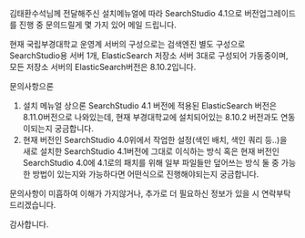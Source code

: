 
김태환수석님께 전달해주신 설치메뉴얼에 따라 SearchStudio 4.1으로 버전업그레이드를 진행 중 문의드릴게 몇 가지 있어 메일 드립니다.

현재 국립부경대학교 운영계 서버의 구성으로는
검색엔진 별도 구성으로 SearchStudio용 서버 1개, ElasticSearch 저장소 서버 3대로 구성되어 가동중이며, 모든 저장소 서버의 ElasticSearch버전은 8.10.2입니다.

문의사항으론

1. 설치 메뉴얼 상으론 SearchStudio 4.1 버전에 적용된 ElasticSearch 버전은 8.11.0버전으로 나와있는데, 현재 부경대학교에 설치되어있는 8.10.2 버전과도 연동이되는지 궁금합니다.
2. 현재 버전인 SearchStudio 4.0위에서 작업한 설정(색인 배치, 색인 쿼리 등..)을 새로 설치한 SearchStudio 4.1버전에 그대로 이식하는 방식
   혹은 
   현재 버전인 SearchStudio 4.0에 4.1로의 패치를 위해 일부 파일들만 덮어쓰는 방식
   둘 중 가능한 방법이 있는지와 가능하다면 어떤식으로 진행해야되는지 궁금합니다.



문의사항이 미흡하여 이해가 가지않거나, 추가로 더 필요하신 정보가 있을 시 연락부탁드리겠습니다.

감사합니다.